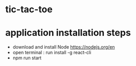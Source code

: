 # tic-tac-toe

# application installation steps

- download and install Node https://nodejs.org/en
- open terminal : run install -g react-cli
- npm run start